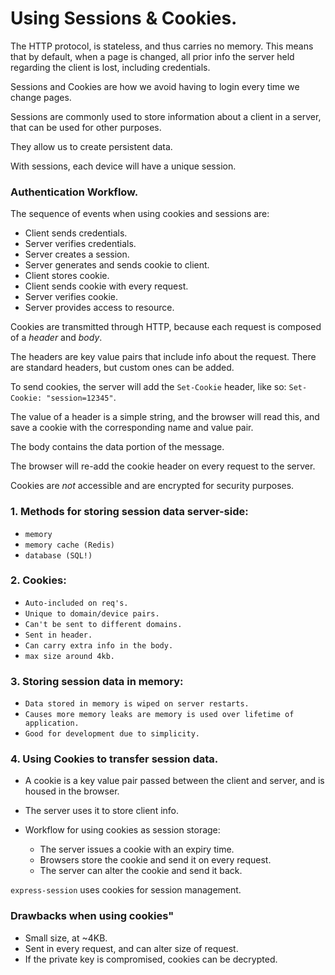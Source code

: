 # Using Sessions & Cookies.

The HTTP protocol, is stateless, and thus carries no memory. This means that by default, when a page is changed, all prior info the server held regarding the client is lost, including credentials.


Sessions and Cookies are how we avoid having to login every time we change pages.

Sessions are commonly used to store information about a client in a server, that can be used for other purposes.

They allow us to create persistent data.

With sessions, each device will have a unique session.

### Authentication Workflow.

The sequence of events when using cookies and sessions are:

* Client sends credentials.
* Server verifies credentials.
* Server creates a session.
* Server generates and sends cookie to client.
* Client stores cookie.
* Client sends cookie with every request.
* Server verifies cookie.
* Server provides access to resource.

Cookies are transmitted through HTTP, because each request is composed of a _header_ and _body_.

The headers are key value pairs that include info about the request. There are standard headers, but custom ones can be added.

To send cookies, the server will add the `Set-Cookie` header, like so:
`Set-Cookie: "session=12345"`.

The value of a header is a simple string, and the browser will read this, and save a cookie with the corresponding name and value pair.

The body contains the data portion of the message.

The browser will re-add the cookie header on every request to the server.

Cookies are *not* accessible and are encrypted for security purposes.

### 1. Methods for storing session data server-side:
 * `memory`
 * `memory cache (Redis)`
 * `database (SQL!)`

### 2. Cookies:
 * `Auto-included on req's.`
 * `Unique to domain/device pairs.`
 * `Can't be sent to different domains.`
 * `Sent in header.`
 * `Can carry extra info in the body.`
 * `max size around 4kb.`


### 3. Storing session data in memory:
 * `Data stored in memory is wiped on server restarts.`
 * `Causes more memory leaks are memory is used over lifetime of application.`
 * `Good for development due to simplicity.`

 ### 4. Using Cookies to transfer session data.
 * A cookie is a key value pair passed between the client and server, and is housed in the browser.
 * The server uses it to store client info.
 * Workflow for using cookies as session storage:
   
   * The server issues a cookie with an expiry time.
   * Browsers store the cookie and send it on every request.
   * The server can alter the cookie and send it back.

`express-session` uses cookies for session management. 

### Drawbacks when using cookies"
 * Small size, at ~4KB.
 * Sent in every request, and can alter size of request.
 * If the private key is compromised, cookies can be decrypted.
 